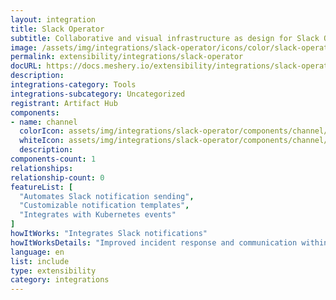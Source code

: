 ```yaml
---
layout: integration
title: Slack Operator
subtitle: Collaborative and visual infrastructure as design for Slack Operator
image: /assets/img/integrations/slack-operator/icons/color/slack-operator-color.svg
permalink: extensibility/integrations/slack-operator
docURL: https://docs.meshery.io/extensibility/integrations/slack-operator
description: 
integrations-category: Tools
integrations-subcategory: Uncategorized
registrant: Artifact Hub
components: 
- name: channel
  colorIcon: assets/img/integrations/slack-operator/components/channel/icons/color/channel-color.svg
  whiteIcon: assets/img/integrations/slack-operator/components/channel/icons/white/channel-white.svg
  description: 
components-count: 1
relationships: 
relationship-count: 0
featureList: [
  "Automates Slack notification sending",
  "Customizable notification templates",
  "Integrates with Kubernetes events"
]
howItWorks: "Integrates Slack notifications"
howItWorksDetails: "Improved incident response and communication within Kubernetes"
language: en
list: include
type: extensibility
category: integrations
---
```

